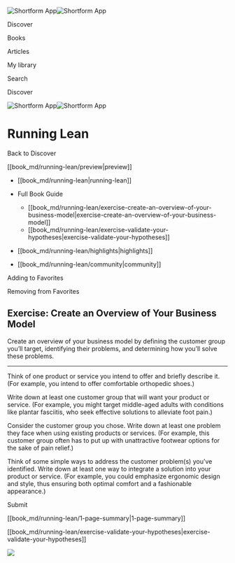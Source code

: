 ![Shortform App](/img/logo.36a2399e.svg)![Shortform App](/img/logo-dark.70c1b072.svg)

Discover

Books

Articles

My library

Search

Discover

![Shortform App](/img/logo.36a2399e.svg)![Shortform App](/img/logo-dark.70c1b072.svg)

# Running Lean

Back to Discover

[[book_md/running-lean/preview|preview]]

  * [[book_md/running-lean|running-lean]]
  * Full Book Guide

    * [[book_md/running-lean/exercise-create-an-overview-of-your-business-model|exercise-create-an-overview-of-your-business-model]]
    * [[book_md/running-lean/exercise-validate-your-hypotheses|exercise-validate-your-hypotheses]]
  * [[book_md/running-lean/highlights|highlights]]
  * [[book_md/running-lean/community|community]]



Adding to Favorites 

Removing from Favorites 

## Exercise: Create an Overview of Your Business Model

Create an overview of your business model by defining the customer group you’ll target, identifying their problems, and determining how you’ll solve these problems.

* * *

Think of one product or service you intend to offer and briefly describe it. (For example, you intend to offer comfortable orthopedic shoes.)

Write down at least one customer group that will want your product or service. (For example, you might target middle-aged adults with conditions like plantar fasciitis, who seek effective solutions to alleviate foot pain.)

Consider the customer group you chose. Write down at least one problem they face when using existing products or services. (For example, this customer group often has to put up with unattractive footwear options for the sake of pain relief.)

Think of some simple ways to address the customer problem(s) you’ve identified. Write down at least one way to integrate a solution into your product or service. (For example, you could emphasize ergonomic design and style, thus ensuring both optimal comfort and a fashionable appearance.)

Submit 

[[book_md/running-lean/1-page-summary|1-page-summary]]

[[book_md/running-lean/exercise-validate-your-hypotheses|exercise-validate-your-hypotheses]]

![](https://bat.bing.com/action/0?ti=56018282&Ver=2&mid=3b6c4b2e-3845-4d13-a322-55a4f71c7a2a&sid=f30c5e70639211ee87d33f0876d93783&vid=f30c9700639211eeb3a75d830392c94f&vids=0&msclkid=N&pi=0&lg=en-US&sw=800&sh=600&sc=24&nwd=1&tl=Shortform%20%7C%20Book&p=https%3A%2F%2Fwww.shortform.com%2Fapp%2Fbook%2Frunning-lean%2Fexercise-create-an-overview-of-your-business-model&r=&lt=333&evt=pageLoad&sv=1&rn=288353)
